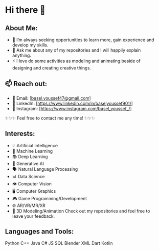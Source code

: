 # Hi there 👋
## About Me:

- 🤔 I’m always seeking opportunities to learn more, gain experience and develop my skills.
- 💬 Ask me about any of my repositories and I will happily explain anything.
- ⚡ I love do some activities as modeling and animating beside of designing and creating creative things.

## 📫 Reach out:
- 📧 Email: [basel.youssef47@gmail.com]
- 💼 LinkedIn: [https://www.linkedin.com/in/baselyoussef901/]
- 📱  Instagram: [https://www.instagram.com/basel_youssef_/]

✨✨✨ Feel free to contact me any time! ✨✨✨

## Interests:

- 💡 Artificial Intelligence
- 🤖 Machine Learning
- 📚 Deep Learning
- 🎨 Generative AI
- 🗣️ Natural Language Processing
- 📊 Data Science
- 👁️ Computer Vision
- 🖥️ Computer Graphics
- 🎮 Game Programming/Development
- 🌐 AR/VR/MR/XR
- 💭 3D Modeling/Animation
Check out my repositories and feel free to leave your feedback.

## Languages and Tools:
Python C++ Java C# JS SQL Blender XML Dart Kotlin
